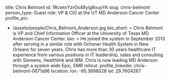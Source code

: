 title: Chris Belmont
id: 1RcwtxYzrGs48yig8ouyYA
slug: chris-belmont
person_type: Guest
role: VP & CIO at the UT MD Anderson Cancer Center
profile_pic:
  - /assets/people/Chris_Belmont_Anderson.jpg
bio_short: >
  Chris Belmont is VP and Chief Information Officer at the University of Texas
  MD Anderson Cancer Center.
bio: >
  He joined the system in September 2013 after serving in a similar role with
  Ochsner Health System in New Orleans for seven years. Chris has more than 30
  years healthcare IT experience from various positions in IT leadership, sales
  and consulting with Siemens, Healthlink and IBM. Chris is now leading MD
  Anderson through a system wide Epic, EMR rollout.
profile_linkedin: chris-belmont-0671a96
location:
  lon: -95.3698028
  lat: 29.7604267
